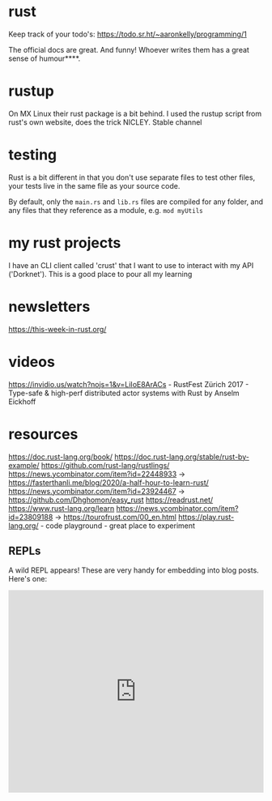 # rust
Keep track of your todo's: https://todo.sr.ht/~aaronkelly/programming/1

The official docs are great. And funny! Whoever writes them has a great sense of humour****.

# rustup
On MX Linux their rust package is a bit behind. I used the rustup script from rust's own website, does the trick NICLEY. Stable channel

# testing
Rust is a bit different in that you don't use separate files to test other files, your tests live in the same file as your source code.

By default, only the `main.rs` and `lib.rs` files are compiled for any folder, and any files that they reference as a module, e.g. `mod myUtils`

# my rust projects 
I have an CLI client called 'crust' that I want to use to interact with my API ('Dorknet').  This is a good place to pour all my learning

# newsletters
https://this-week-in-rust.org/

# videos
https://invidio.us/watch?nojs=1&v=LiIoE8ArACs -  RustFest Zürich 2017 - Type-safe & high-perf distributed actor systems with Rust by Anselm Eickhoff 

# resources
https://doc.rust-lang.org/book/
https://doc.rust-lang.org/stable/rust-by-example/
https://github.com/rust-lang/rustlings/
https://news.ycombinator.com/item?id=22448933 -> https://fasterthanli.me/blog/2020/a-half-hour-to-learn-rust/
https://news.ycombinator.com/item?id=23924467 -> https://github.com/Dhghomon/easy_rust
https://readrust.net/
https://www.rust-lang.org/learn
https://news.ycombinator.com/item?id=23809188 -> https://tourofrust.com/00_en.html
https://play.rust-lang.org/ - code playground - great place to experiment

## REPLs

A wild REPL appears! These are very handy for embedding into blog posts. Here's one:

<iframe height="400px" width="100%" src="https://repl.it/@aaronpkelly/DramaticHighPatch?lite=true" scrolling="no" frameborder="no" allowtransparency="true" allowfullscreen="true" sandbox="allow-forms allow-pointer-lock allow-popups allow-same-origin allow-scripts allow-modals"></iframe>